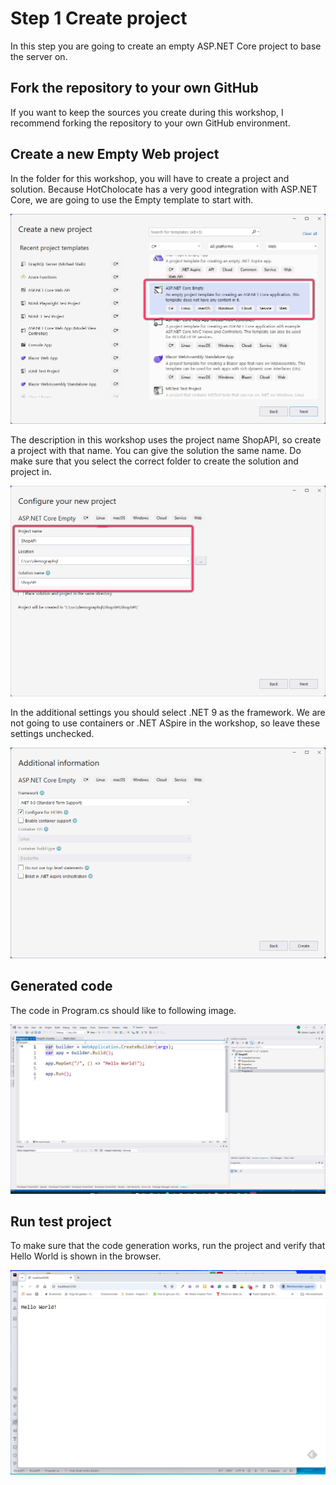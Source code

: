 # Step 1 Create project
In this step you are going to create an empty ASP.NET Core project to base the server on.


## Fork the repository to your own GitHub
If you want to keep the sources you create during this workshop, I recommend forking the repository to your own GitHub environment.

## Create a new Empty Web project
In the folder for this workshop, you will have to create a project and solution. Because HotCholocate has a very good integration with ASP.NET Core, we are going to use the Empty template to start with. 

![project template](./images/Project%20template%20VS2022.png)

The description in this workshop uses the project name ShopAPI, so create a project with that name. You can give the solution the same name. Do make sure that you select the correct folder to create the solution and project in.

![Basic project settings](./images/Project%20settings%20VS.png)

In the additional settings you should select .NET 9 as the framework. We are not going to use containers or .NET ASpire in the workshop, so leave these settings unchecked.

![Additionl settings](./images/Additional%20settings.png)

## Generated code

The code in Program.cs should like to following image.

![Generated code](./images/Generated%20code.png)

## Run test project

To make sure that the code generation works, run the project and verify that Hello World is shown in the browser.

![Running code](./images/Running%20code.png)
